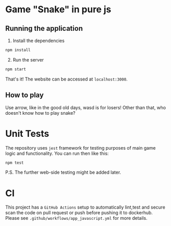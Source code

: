 # Game "Snake" in pure js

## Running the application

1. Install the dependencies
```bash
npm install
```

2. Run the server
```bash
npm start
```

That's it! The website can be accessed at `localhost:3000`.

## How to play

Use arrow, like in the good old days, wasd is for losers!
Other than that, who doesn't know how to play snake?

# Unit Tests

The repository uses `jest` framework for testing purposes of main game logic and functionality.
You can run then like this:

```bash
npm test
```

P.S. The further web-side testing might be added later.

# CI

This project has a `GitHub Actions` setup to automatically lint,test and secure scan the code on pull request
or push before pushing it to dockerhub. Please see `.github/workflows/app_javascript.yml` for
more details.
